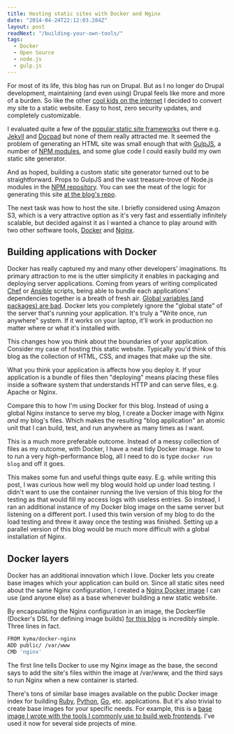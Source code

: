 ```yaml
---
title: Hosting static sites with Docker and Nginx
date: "2014-04-24T22:12:03.284Z"
layout: post
readNext: "/building-your-own-tools/"
tags:
  - Docker
  - Open Source
  - node.js
  - gulp.js
---
```


For most of its life, this blog has run on Drupal. But as I no longer do Drupal
development, maintaining (and even using) Drupal feels like more and more of a burden.
So like the other [cool kids on the internet](https://twitter.com/paulg/status/402205795552489472)
I decided to convert my site to a static website. Easy to host, zero security updates, and completely customizable.

I evaluated quite a few of the [popular static site frameworks](http://staticgen.com/) out there e.g.
[Jekyll](http://jekyllrb.com/) and [Docpad](http://docpad.org/) but none of them
really attracted me. It seemed the problem of generating an HTML site was small enough
that with [GulpJS](http://gulpjs.com), a number of [NPM modules](https://github.com/KyleAMathews/blog/blob/master/package.json),
and some glue code I could easily build my own static site generator.

And as hoped, building a custom static site generator turned out to be straightforward.
Props to GulpJS and the vast treasure-trove of Node.js modules in the [NPM repository](https://www.npmjs.org/).
You can see the meat of the logic for generating this site [at the blog's repo](https://github.com/KyleAMathews/blog/blob/master/gulpfile.coffee#L23-L78).

The next task was how to host the site. I briefly considered using Amazon S3, which is
a very attractive option as it's very fast and essentially infinitely scalable, but decided against
it as I wanted a chance to play around with two other software tools, [Docker](http://docker.io) and [Nginx](http://nginx.org/).

## Building applications with Docker

Docker has really captured my and many other developers' imaginations. Its primary
attraction to me is the utter simplicity it enables in packaging and deploying server applications.
Coming from years of writing complicated [Chef](http://www.getchef.com/) or [Ansible](http://www.ansible.com/home)
scripts, being able to bundle each applications' dependencies together is a breath of
fresh air. [Global variables (and packages) are bad](http://c2.com/cgi/wiki?GlobalVariablesAreBad).
Docker lets you completely ignore the "global state" of the server that's running
your application. It's truly a "Write once, run anywhere" system. If it works on
your laptop, it'll work in production no matter where or what it's installed with.

This changes how you think about the boundaries of your application.
Consider my case of hosting this static website. Typically you'd think of this blog
as the collection of HTML, CSS, and images that make up the site.

What you think your application is affects how you deploy it. If your application is a bundle of files then
"deploying" means placing these files inside a software system that understands HTTP and can serve files, e.g. Apache or Nginx.

Compare this to how I'm using Docker for this blog. Instead of using a global Nginx instance
to serve my blog, I create a Docker image with Nginx *and* my blog's files. Which makes the resulting "blog application"
an atomic unit that I can build, test, and run anywhere as many times as I want.

This is a much more preferable outcome. Instead of a messy collection of files as my outcome,
with Docker, I have a neat tidy Docker image. Now to to run a very high-performance blog, all I
need to do is type `docker run blog` and off it goes.

This makes some fun and useful things quite easy. E.g. while writing this post, I was curious how well
my blog would hold up under load testing. I didn't want to use the container running the live
version of this blog for the testing as that would fill my access logs with useless entries.
So instead, I ran an additional instance of my Docker blog image on the
same server but listening on a different port. I used this twin
version of my blog to do the load testing and threw it away once the testing was finished. Setting up
a parallel version of this blog would be much more difficult with a global installation of Nginx.

## Docker layers

Docker has an additional innovation which I love. Docker lets you create base images
which your application can build on. Since all static sites need about the same Nginx configuration,
I created a [Nginx Docker image](https://github.com/KyleAMathews/docker-nginx)
I can use (and anyone else) as a base whenever building a new static website.

By encapsulating the Nginx configuration in an image, the Dockerfile (Docker's DSL
for defining image builds) [for this blog](https://github.com/KyleAMathews/blog/blob/master/Dockerfile) is incredibly simple. Three lines in fact.

````bash
FROM kyma/docker-nginx
ADD public/ /var/www
CMD 'nginx'
````

The first line tells Docker to use my Nginx image as the base, the second says to add
the site's files within the image at /var/www, and the third says to run Nginx when
a new container is started.

There's tons of similar base images available on the public Docker image index for building [Ruby](https://index.docker.io/search?q=ruby),
[Python](https://index.docker.io/search?q=python), [Go](https://index.docker.io/search?q=go), etc. applications.
But it's also trivial to create base images for your specific needs. For example, this is
a [base image I wrote with the tools I commonly use to build web frontends](https://github.com/KyleAMathews/docker-nodejs-base/blob/master/Dockerfile).
I've used it now for several side projects of mine.
